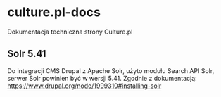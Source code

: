 # culture.pl-docs
Dokumentacja techniczna strony Culture.pl

## Solr 5.41
Do integracji CMS Drupal z Apache Solr, użyto modułu Search API Solr, serwer Solr powinien być w wersji 5.41.
Zgodnie z dokumentacją: https://www.drupal.org/node/1999310#installing-solr

